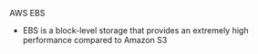AWS EBS

- EBS is a block-level storage that provides an extremely high performance compared to Amazon S3